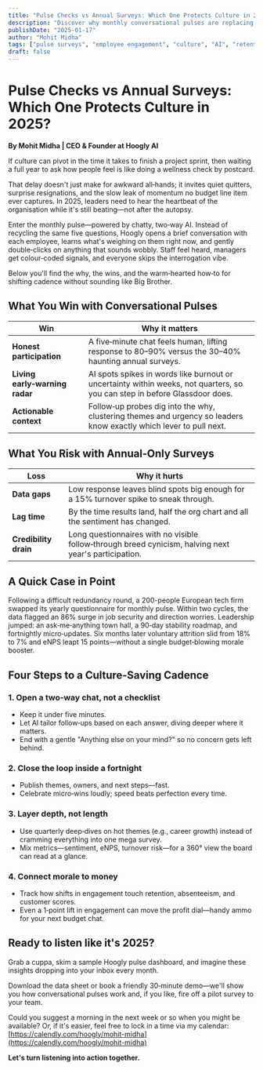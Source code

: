 ```yaml
---
title: "Pulse Checks vs Annual Surveys: Which One Protects Culture in 2025?"
description: "Discover why monthly conversational pulses are replacing annual surveys as the gold standard for culture protection. Learn how AI-powered dialogue prevents quiet quitting and builds stronger teams."
publishDate: "2025-01-17"
author: "Mohit Midha"
tags: ["pulse surveys", "employee engagement", "culture", "AI", "retention", "leadership", "workplace wellbeing"]
draft: false
---
```


# Pulse Checks vs Annual Surveys: Which One Protects Culture in 2025?

**By Mohit Midha | CEO & Founder at Hoogly AI**

If culture can pivot in the time it takes to finish a project sprint, then waiting a full year to ask how people feel is like doing a wellness check by postcard.

That delay doesn't just make for awkward all‑hands; it invites quiet quitters, surprise resignations, and the slow leak of momentum no budget line item ever captures. In 2025, leaders need to hear the heartbeat of the organisation while it's still beating—not after the autopsy.

Enter the monthly pulse—powered by chatty, two‑way AI. Instead of recycling the same five questions, Hoogly opens a brief conversation with each employee, learns what's weighing on them right now, and gently double‑clicks on anything that sounds wobbly. Staff feel heard, managers get colour‑coded signals, and everyone skips the interrogation vibe.

Below you'll find the why, the wins, and the warm‑hearted how‑to for shifting cadence without sounding like Big Brother.

## What You Win with Conversational Pulses

| **Win** | **Why it matters** |
|---------|-------------------|
| **Honest participation** | A five‑minute chat feels human, lifting response to 80–90% versus the 30–40% haunting annual surveys. |
| **Living early‑warning radar** | AI spots spikes in words like burnout or uncertainty within weeks, not quarters, so you can step in before Glassdoor does. |
| **Actionable context** | Follow‑up probes dig into the why, clustering themes and urgency so leaders know exactly which lever to pull next. |

## What You Risk with Annual‑Only Surveys

| **Loss** | **Why it hurts** |
|----------|------------------|
| **Data gaps** | Low response leaves blind spots big enough for a 15% turnover spike to sneak through. |
| **Lag time** | By the time results land, half the org chart and all the sentiment has changed. |
| **Credibility drain** | Long questionnaires with no visible follow‑through breed cynicism, halving next year's participation. |

## A Quick Case in Point

Following a difficult redundancy round, a 200-people European tech firm swapped its yearly questionnaire for monthly pulse. Within two cycles, the data flagged an 86% surge in job security and direction worries. Leadership jumped: an ask‑me‑anything town hall, a 90‑day stability roadmap, and fortnightly micro‑updates. Six months later voluntary attrition slid from 18% to 7% and eNPS leapt 15 points—without a single budget‑blowing morale booster.

## Four Steps to a Culture‑Saving Cadence

### 1. Open a two‑way chat, not a checklist
- Keep it under five minutes.
- Let AI tailor follow‑ups based on each answer, diving deeper where it matters.
- End with a gentle "Anything else on your mind?" so no concern gets left behind.

### 2. Close the loop inside a fortnight
- Publish themes, owners, and next steps—fast.
- Celebrate micro‑wins loudly; speed beats perfection every time.

### 3. Layer depth, not length
- Use quarterly deep‑dives on hot themes (e.g., career growth) instead of cramming everything into one mega survey.
- Mix metrics—sentiment, eNPS, turnover risk—for a 360° view the board can read at a glance.

### 4. Connect morale to money
- Track how shifts in engagement touch retention, absenteeism, and customer scores.
- Even a 1‑point lift in engagement can move the profit dial—handy ammo for your next budget chat.

## Ready to listen like it's 2025?

Grab a cuppa, skim a sample Hoogly pulse dashboard, and imagine these insights dropping into your inbox every month.

Download the data sheet or book a friendly 30‑minute demo—we'll show you how conversational pulses work and, if you like, fire off a pilot survey to your team.

Could you suggest a morning in the next week or so when you might be available? Or, if it's easier, feel free to lock in a time via my calendar: [https://calendly.com/hoogly/mohit-midha](https://calendly.com/hoogly/mohit-midha)

**Let's turn listening into action together.** 
